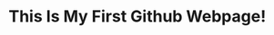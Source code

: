 <DOCTYPE html>
<html>
<head>

<title>Matt's First Webpage</title>
<link href="Style.css" type="text/css" rel="stylesheet"/>
<h1>This Is My First Github Webpage!</h1>


</head>
<body>

</body>
